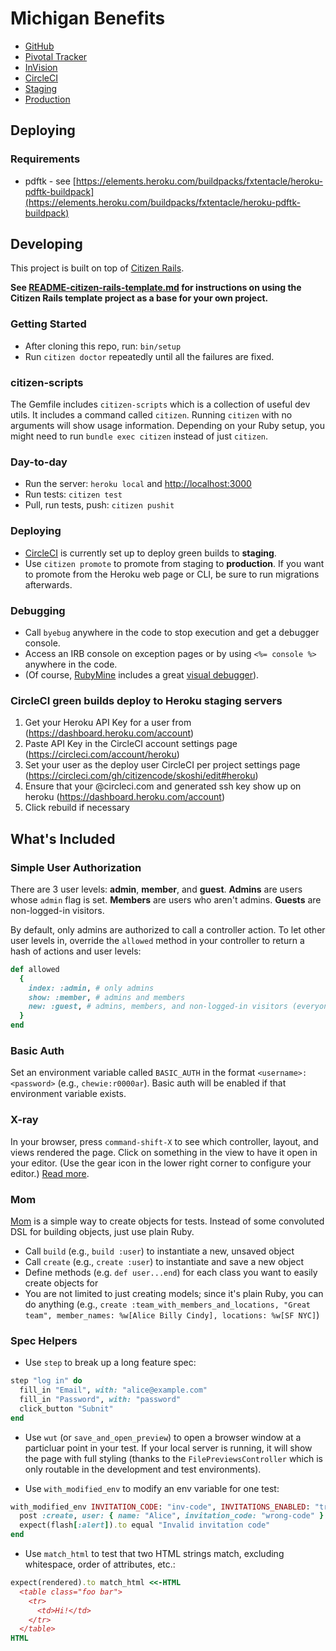 # Michigan Benefits

* [GitHub](https://github.com/codeforamerica/michigan-benefits)
* [Pivotal Tracker](https://www.pivotaltracker.com/n/projects/1982139)
* [InVision](https://projects.invisionapp.com/d/main#/projects/prototypes/10425326)
* [CircleCI](https://circleci.com/gh/codeforamerica/michigan-benefits)
* [Staging](https://michigan-benefits-staging.herokuapp.com)
* [Production](https://michigan-benefits-prod.herokuapp.com)

## Deploying

### Requirements

* pdftk - see [https://elements.heroku.com/buildpacks/fxtentacle/heroku-pdftk-buildpack](https://elements.heroku.com/buildpacks/fxtentacle/heroku-pdftk-buildpack)


## Developing

This project is built on top of [Citizen Rails](https://github.com/citizencode/citizen-rails).

**See [README-citizen-rails-template.md](README-citizen-rails-template.md) for instructions on
using the Citizen Rails template project as a base for your own project.**

### Getting Started

* After cloning this repo, run: `bin/setup`
* Run `citizen doctor` repeatedly until all the failures are fixed.


### citizen-scripts

The Gemfile includes `citizen-scripts` which is a collection of useful dev utils. It includes a command
called `citizen`. Running `citizen` with no arguments will show usage information. Depending on your
Ruby setup, you might need to run `bundle exec citizen` instead of just `citizen`.


### Day-to-day

* Run the server: `heroku local` and [http://localhost:3000](http://localhost:3000)
* Run tests: `citizen test`
* Pull, run tests, push: `citizen pushit`

### Deploying

* [CircleCI](https://circleci.com/gh/codeforamerica/michigan-benefits) is currently set up to 
  deploy green builds to **staging**.
* Use `citizen promote` to promote from staging to **production**. If you want to promote
  from the Heroku web page or CLI, be sure to run migrations afterwards. 

### Debugging

* Call `byebug` anywhere in the code to stop execution and get a debugger console.
* Access an IRB console on exception pages or by using `<%= console %>` anywhere in the code.
* (Of course, [RubyMine](https://www.jetbrains.com/ruby/) includes a great [visual debugger](https://www.jetbrains.com/ruby/features/ruby_debugger.html)).

### CircleCI green builds deploy to Heroku staging servers

1. Get your Heroku API Key for a user from (https://dashboard.heroku.com/account)
1. Paste API Key in the CircleCI account settings page (https://circleci.com/account/heroku)
1. Set your user as the deploy user CircleCI per project settings page (https://circleci.com/gh/citizencode/skoshi/edit#heroku)
1. Ensure that your <github username>@circleci.com and generated ssh key show up on heroku (https://dashboard.heroku.com/account)
1. Click rebuild if necessary

## What's Included

### Simple User Authorization

There are 3 user levels: **admin**, **member**, and **guest**. **Admins** are users whose `admin` flag is set.
**Members** are users who aren't admins. **Guests** are non-logged-in visitors.

By default, only admins are authorized to call a controller action. To let other user levels
in, override the `allowed` method in your controller to return a hash of actions and user levels:

```ruby
def allowed
  {
    index: :admin, # only admins
    show: :member, # admins and members
    new: :guest, # admins, members, and non-logged-in visitors (everyone)
  }
end
```

### Basic Auth

Set an environment variable called `BASIC_AUTH` in the format `<username>:<password>` (e.g., `chewie:r0000ar`).
Basic auth will be enabled if that environment variable exists.



### X-ray

In your browser, press `command-shift-X` to see which controller, layout, and views rendered the page. Click on something
in the view to have it open in your editor. (Use the gear icon in the lower right corner to configure your editor.)
[Read more](https://github.com/brentd/xray-rails).



### Mom

[Mom](spec/support/mom.rb) is a simple way to create objects for tests. Instead of some convoluted DSL for building
objects, just use plain Ruby.

* Call `build` (e.g., `build :user`) to instantiate a new, unsaved object
* Call `create` (e.g., `create :user`) to instantiate and save a new object
* Define methods (e.g. `def user...end`) for each class you want to easily create objects for
* You are not limited to just creating models; since it's plain Ruby, you can do anything
  (e.g., `create :team_with_members_and_locations, "Great team", member_names: %w[Alice Billy Cindy], locations: %w[SF NYC]`)


### Spec Helpers

* Use `step` to break up a long feature spec:

```ruby
step "log in" do
  fill_in "Email", with: "alice@example.com"
  fill_in "Password", with: "password"
  click_button "Subnit"
end
```

* Use `wut` (or `save_and_open_preview`) to open a browser window at a particluar point in your test. If your local
  server is running, it will show the page with full styling (thanks to the `FilePreviewsController` which is only
  routable in the development and test environments).

* Use `with_modified_env` to modify an env variable for one test:

```ruby
with_modified_env INVITATION_CODE: "inv-code", INVITATIONS_ENABLED: "true" do
  post :create, user: { name: "Alice", invitation_code: "wrong-code" }
  expect(flash[:alert]).to equal "Invalid invitation code"
end  
```

* Use `match_html` to test that two HTML strings match, excluding whitespace, order of attributes, etc.:

```ruby
expect(rendered).to match_html <<-HTML
  <table class="foo bar">
    <tr>
      <td>Hi!</td>
    </tr>
  </table>
HTML
```
